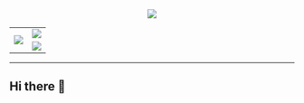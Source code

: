 <div align="center">
 <img src="https://github.com/ishxw/ishxw/github-contribution-grid-snake.svg" />
 <table>
   <tr>
     <td rowspan=2> <img src="https://github.com/ishxw/ishxw/blob/main/github-metrics.svg" /> </td>
     <td> 
	     <img src="https://github.com/ishxw/ishxw/blob/main/metrics.plugin.isocalendar.fullyear.svg" /> 
     </td>
   </tr>
	<tr>
		<td><img src="https://github.com/issuimo/issuimo/blob/main/metrics.plugin.languages.svg" /></td> 
	</tr>
 </table>
</div>
<hr/>

## Hi there 👋

<!--
**ishxw/ishxw** is a ✨ _special_ ✨ repository because its `README.md` (this file) appears on your GitHub profile.

Here are some ideas to get you started:

- 🔭 I’m currently working on ...
- 🌱 I’m currently learning ...
- 👯 I’m looking to collaborate on ...
- 🤔 I’m looking for help with ...
- 💬 Ask me about ...
- 📫 How to reach me: ...
- 😄 Pronouns: ...
- ⚡ Fun fact: ...
-->

